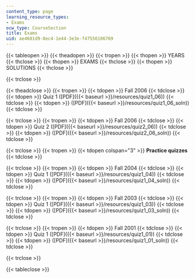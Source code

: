 ```yaml
---
content_type: page
learning_resource_types:
- Exams
ocw_type: CourseSection
title: Exams
uid: ae4681d9-8ec4-1e44-3e3e-f47556106769
---
```


{{< tableopen >}}
{{< theadopen >}}
{{< tropen >}}
{{< thopen >}}
YEARS
{{< thclose >}}
{{< thopen >}}
EXAMS
{{< thclose >}}
{{< thopen >}}
SOLUTIONS
{{< thclose >}}

{{< trclose >}}

{{< theadclose >}}
{{< tropen >}}
{{< tdopen >}}
Fall 2006
{{< tdclose >}}
{{< tdopen >}}
Quiz 1 ([PDF]({{< baseurl >}}/resources/quiz1_06))
{{< tdclose >}}
{{< tdopen >}}
([PDF]({{< baseurl >}}/resources/quiz1_06_soln))
{{< tdclose >}}

{{< trclose >}}
{{< tropen >}}
{{< tdopen >}}
Fall 2006
{{< tdclose >}}
{{< tdopen >}}
Quiz 2 ([PDF]({{< baseurl >}}/resources/quiz2_06))
{{< tdclose >}}
{{< tdopen >}}
([PDF]({{< baseurl >}}/resources/quiz2_06_soln))
{{< tdclose >}}

{{< trclose >}}
{{< tropen >}}
{{< tdopen colspan="3" >}}
**Practice quizzes**
{{< tdclose >}}

{{< trclose >}}
{{< tropen >}}
{{< tdopen >}}
Fall 2004
{{< tdclose >}}
{{< tdopen >}}
Quiz 1 ([PDF]({{< baseurl >}}/resources/quiz1_04))
{{< tdclose >}}
{{< tdopen >}}
([PDF]({{< baseurl >}}/resources/quiz1_04_soln))
{{< tdclose >}}

{{< trclose >}}
{{< tropen >}}
{{< tdopen >}}
Fall 2003
{{< tdclose >}}
{{< tdopen >}}
Quiz 1 ([PDF]({{< baseurl >}}/resources/quiz1_03))
{{< tdclose >}}
{{< tdopen >}}
([PDF]({{< baseurl >}}/resources/quiz1_03_soln))
{{< tdclose >}}

{{< trclose >}}
{{< tropen >}}
{{< tdopen >}}
Fall 2001
{{< tdclose >}}
{{< tdopen >}}
Quiz 1 ([PDF]({{< baseurl >}}/resources/quiz1_01))
{{< tdclose >}}
{{< tdopen >}}
([PDF]({{< baseurl >}}/resources/quiz1_01_soln))
{{< tdclose >}}

{{< trclose >}}

{{< tableclose >}}